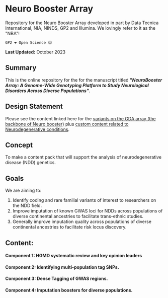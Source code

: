 # Neuro Booster Array
Repository for the Neuro Booster Array developed in part by Data Tecnica International, NIA, NINDS, GP2 and Illumina. We lovingly refer to it as the "NBA"!

`GP2 ❤️ Open Science 😍`

**Last Updated:** October 2023

## Summary
This is the online repository for the for the manuscript titled ***"NeuroBooster Array: A Genome-Wide Genotyping Platform to Study Neurological Disorders Across Diverse Populations"***. 

## Design Statement
Please see the content linked here for the [variants on the GDA array (the backbone of Neuro booster)](https://drive.google.com/file/d/19RKjwB-HI8Cf9n3sP_gYpkg-_lusOcgK/view?usp=sharing) plus [custom content related to Neurodegenerative conditions](https://drive.google.com/file/d/1li50Oin0ctVQTFN5O9ctIKJw4i5Acisu/view?usp=sharing).

## Concept
To make a content pack that will support the analysis of neurodegenerative disease (NDD) genetics. 

## Goals
We are aiming to:  
1. Identify coding and rare familial variants of interest to researchers on the NDD field.  
2. Improve imputation of known GWAS loci for NDDs across populations of diverse continental ancestries to facilitate trans-ethnic studies.  
3. Generally improve imputation quality across populations of diverse continental ancestries to facilitate risk locus discovery.  

## Content:

#### Component 1: HGMD systematic review and key opinion leaders

#### Component 2: Identifying multi-population tag SNPs.

#### Component 3: Dense Tagging of GWAS regions.

#### Component 4: Imputation boosters for diverse populations.
